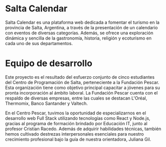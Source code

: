 # Salta Calendar
Salta Calendar es una plataforma web dedicada a fomentar el turismo en la provincia de Salta, Argentina, a través de la presentación de un calendario con eventos de diversas categorías. Además, se ofrece una exploración dinámica y sencilla de la gastronomía, historia, religión y ecoturismo en cada uno de sus departamentos.

# Equipo de desarrollo
Este proyecto es el resultado del esfuerzo conjunto de cinco estudiantes del Centro de Programación de Salta, perteneciente a la Fundación Pescar. Esta organización tiene como objetivo principal capacitar a jóvenes para su pronta incorporación al ámbito laboral. La Fundación Pescar cuenta con el respaldo de diversas empresas, entre las cuales se destacan L'Oréal, Thermomix, Banco Santander y Valtech.

En el Centro Pescar, tuvimos la oportunidad de especializarnos en el desarrollo web Full Stack utilizando tecnologías como React y Node.js, gracias al programa de formación brindado por Educación IT, junto al profesor Cristian Racedo. Además de adquirir habilidades técnicas, también hemos cultivado destrezas interpersonales esenciales para nuestro crecimiento profesional bajo la guía de nuestra orientadora, Juliana Gil.
